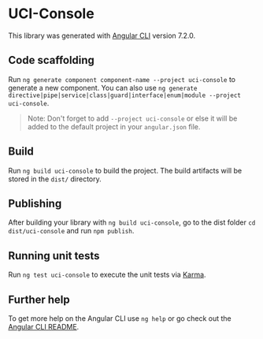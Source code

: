 # UCI-Console

This library was generated with [Angular CLI](https://github.com/angular/angular-cli) version 7.2.0.

## Code scaffolding

Run `ng generate component component-name --project uci-console` to generate a new component. You can also use `ng generate directive|pipe|service|class|guard|interface|enum|module --project uci-console`.
> Note: Don't forget to add `--project uci-console` or else it will be added to the default project in your `angular.json` file. 

## Build

Run `ng build uci-console` to build the project. The build artifacts will be stored in the `dist/` directory.

## Publishing

After building your library with `ng build uci-console`, go to the dist folder `cd dist/uci-console` and run `npm publish`.

## Running unit tests

Run `ng test uci-console` to execute the unit tests via [Karma](https://karma-runner.github.io).

## Further help

To get more help on the Angular CLI use `ng help` or go check out the [Angular CLI README](https://github.com/angular/angular-cli/blob/master/README.md).
